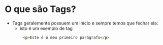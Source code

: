 # O que são Tags?
- Tags geralemente possuem um início e sempre temos que fechar ela:
    - <exemplo> isto é um exemplo de tag </exemplo>

~~~~html
        <p>Este é o meu primeiro parágrafo</p>
~~~~
